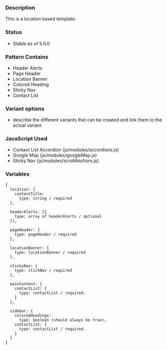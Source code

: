 ### Description
This is a location based template.

### Status
* Stable as of 5.0.0

### Pattern Contains
* Header Alerts
* Page Header
* Location Banner
* Colored Heading
* Sticky Nav
* Contact List

### Variant options
* describe the different variants that can be created and link them to the actual variant

### JavaScript Used
* Contact List Accordion (js/modules/accordions.js)
* Google Map (js/modules/googleMap.js)
* Sticky Nav (js/modules/scrollAnchors.js)

### Variables
~~~
{
  location: {
    contentTitle: 
      type: string / required
  },

  headerAlerts: [{
    type: array of headerAlerts / optional
  }],

  pageHeader: {
    type: pageHeader / required
  },
  
  locationBanner: {
    type: locationBanner / required
  },

  stickyNav: { 
    type: stickNav / required
  },

  mainContent: {
    contactList: {
      type: contactList / required.
    }
  },

  sidebar: {
    coloredHeadings: 
      type: boolean (should always be true),
    contactList: {      
      type: contactList / required.
    }
  }
}
~~~
